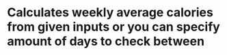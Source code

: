 # Calculates weekly average calories from given inputs or you can specify amount of days to check between
